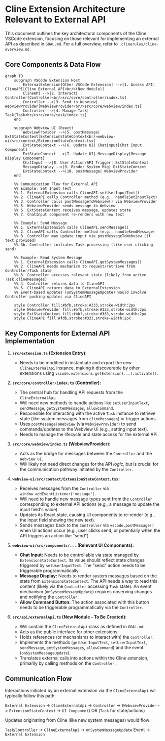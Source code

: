 # Cline Extension Architecture Relevant to External API

This document outlines the key architectural components of the Cline VSCode extension, focusing on those relevant for implementing an external API as described in `GOAL.md`. For a full overview, refer to `.clinerules/cline-overview.md`.

## Core Components & Data Flow

```mermaid
graph TD
    subgraph VSCode Extension Host
        ExternalExtension[Other VSCode Extension] -->|1. Access API| ClineAPI[Cline External API<br/>(New Module)]
        ClineAPI -->|2. Interact| Controller[Controller<br/>src/core/controller/index.ts]
        Controller -->|3. Send to Webview| WebviewProvider[WebviewProvider<br/>src/core/webview/index.ts]
        Controller -->|4. Manage Task| Task[Task<br/>src/core/task/index.ts]
    end

    subgraph Webview UI (React)
        WebviewProvider -->|5. postMessage| ExtStateContext[ExtensionStateContext<br/>webview-ui/src/context/ExtensionStateContext.tsx]
        ExtStateContext -->|6. Update UI| ChatInput[Chat Input Component]
        ExtStateContext -->|7. Update UI| MessageDisplay[Message Display Component]
        ChatInput -->|8. User Action/API Trigger| ExtStateContext
        MessageDisplay -->|9. Render System Msg| ExtStateContext
        ExtStateContext -->|10. postMessage| WebviewProvider
    end

    %% Communication Flow for External API
    %% Example: Set Input Text
    %% 1. ExternalExtension calls ClineAPI.setUserInputText()
    %% 2. ClineAPI calls Controller method (e.g., handleSetInputText)
    %% 3. Controller calls postMessageToWebview() via WebviewProvider
    %% 5. WebviewProvider sends message to Webview
    %% 6. ExtStateContext receives message, updates state
    %% 7. ChatInput component re-renders with new text

    %% Example: Send Message
    %% 1. ExternalExtension calls ClineAPI.sendMessage()
    %% 2. ClineAPI calls Controller method (e.g., handleSendMessage)
    %% 3. Controller may update input via postMessageToWebview (if text provided)
    %% 3b. Controller initiates Task processing (like user clicking send)

    %% Example: Read System Message
    %% 1. ExternalExtension calls ClineAPI.getSystemMessages()
    %% 2. ClineAPI needs mechanism to request/retrieve from Controller/Task state
    %% 3. Controller accesses relevant state (likely from active Task.clineMessages)
    %% 4. Controller returns data to ClineAPI
    %% 5. ClineAPI returns data to ExternalExtension
    %% Event-based updates (onSystemMessageUpdate) would involve Controller pushing updates via ClineAPI

    style Controller fill:#bfb,stroke:#333,stroke-width:2px
    style WebviewProvider fill:#bfb,stroke:#333,stroke-width:2px
    style ExtStateContext fill:#bbf,stroke:#333,stroke-width:2px
    style ClineAPI fill:#fdb,stroke:#333,stroke-width:2px
```

## Key Components for External API Implementation

1.  **`src/extension.ts` (Extension Entry):**
    *   Needs to be modified to instantiate and export the new `ClineExternalApi` instance, making it discoverable by other extensions using `vscode.extensions.getExtension(...).activate()`.

2.  **`src/core/controller/index.ts` (Controller):**
    *   The central hub for handling API requests from the `ClineExternalApi`.
    *   Will need new methods to handle actions like `setUserInputText`, `sendMessage`, `getSystemMessages`, `allowCommand`.
    *   Responsible for interacting with the active `Task` instance to retrieve state (like system messages from `clineMessages`) or trigger actions.
    *   Uses `postMessageToWebview` (via `WebviewProvider`) to send commands/updates to the Webview UI (e.g., setting input text).
    *   Needs to manage the lifecycle and state access for the external API.

3.  **`src/core/webview/index.ts` (WebviewProvider):**
    *   Acts as the bridge for messages between the `Controller` and the `Webview UI`.
    *   Will likely not need direct changes for the API *logic*, but is crucial for the communication pathway initiated by the `Controller`.

4.  **`webview-ui/src/context/ExtensionStateContext.tsx`:**
    *   Receives messages from the `Controller` via `window.addEventListener('message')`.
    *   Will need to handle new message types sent from the `Controller` corresponding to external API actions (e.g., a message to update the input field's value).
    *   Updates its React state, causing UI components to re-render (e.g., the input field showing the new text).
    *   Sends messages back to the `Controller` via `vscode.postMessage()` when UI actions occur (e.g., user clicks send, or potentially when the API triggers an action like "send").

5.  **`webview-ui/src/components/...` (Relevant UI Components):**
    *   **Chat Input:** Needs to be controllable via state managed by `ExtensionStateContext`. Its value should reflect state changes triggered by `setUserInputText`. The "send" action needs to be triggerable programmatically.
    *   **Message Display:** Needs to render system messages based on the state from `ExtensionStateContext`. The API needs a way to read this content (likely via the `Controller` accessing `Task` state). An event mechanism (`onSystemMessageUpdate`) requires observing changes and notifying the `Controller`.
    *   **Allow Command Button:** The action associated with this button needs to be triggerable programmatically via the `Controller`.

6.  **`src/api/externalApi.ts` (New Module - To Be Created):**
    *   Will contain the `ClineExternalApi` class as defined in `GOAL.md`.
    *   Acts as the public interface for other extensions.
    *   Holds references (or mechanisms to interact with) the `Controller`.
    *   Implements the methods (`getUserInputText`, `setUserInputText`, `sendMessage`, `getSystemMessages`, `allowCommand`) and the event (`onSystemMessageUpdate`).
    *   Translates external calls into actions within the Cline extension, primarily by calling methods on the `Controller`.

## Communication Flow

Interactions initiated by an external extension via the `ClineExternalApi` will typically follow this path:

`External Extension` -> `ClineExternalApi` -> `Controller` -> (`WebviewProvider` -> `ExtensionStateContext` -> `UI Component`) OR (`Task` for state/actions)

Updates originating from Cline (like new system messages) would flow:

`Task`/`Controller` -> `ClineExternalApi` -> `onSystemMessageUpdate` Event -> `External Extension`
